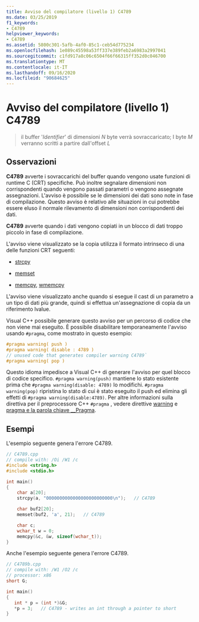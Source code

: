 ```yaml
---
title: Avviso del compilatore (livello 1) C4789
ms.date: 03/25/2019
f1_keywords:
- C4789
helpviewer_keywords:
- C4789
ms.assetid: 5800c301-5afb-4af0-85c1-ceb54d775234
ms.openlocfilehash: 1e089c45598a53ff337e389feb2a6983a2997041
ms.sourcegitcommit: c1fd917a8c06c6504f66f66315ff352d0c046700
ms.translationtype: MT
ms.contentlocale: it-IT
ms.lasthandoff: 09/16/2020
ms.locfileid: "90684625"
---
```

# <a name="compiler-warning-level-1-c4789"></a>Avviso del compilatore (livello 1) C4789

> il buffer '*Identifier*' di dimensioni *N* byte verrà sovraccaricato; I byte *M* verranno scritti a partire dall'offset *L*

## <a name="remarks"></a>Osservazioni

**C4789** avverte i sovraccarichi del buffer quando vengono usate funzioni di runtime C (CRT) specifiche. Può inoltre segnalare dimensioni non corrispondenti quando vengono passati parametri o vengono assegnate assegnazioni. L'avviso è possibile se le dimensioni dei dati sono note in fase di compilazione. Questo avviso è relativo alle situazioni in cui potrebbe essere eluso il normale rilevamento di dimensioni non corrispondenti dei dati.

**C4789** avverte quando i dati vengono copiati in un blocco di dati troppo piccolo in fase di compilazione.

L'avviso viene visualizzato se la copia utilizza il formato intrinseco di una delle funzioni CRT seguenti:

- [strcpy](../../c-runtime-library/reference/strcpy-wcscpy-mbscpy.md)

- [memset](../../c-runtime-library/reference/memset-wmemset.md)

- [memcpy](../../c-runtime-library/reference/memcpy-wmemcpy.md), [wmemcpy](../../c-runtime-library/reference/memcpy-wmemcpy.md)

L'avviso viene visualizzato anche quando si esegue il cast di un parametro a un tipo di dati più grande, quindi si effettua un'assegnazione di copia da un riferimento lvalue.

Visual C++ possibile generare questo avviso per un percorso di codice che non viene mai eseguito. È possibile disabilitare temporaneamente l'avviso usando `#pragma`, come mostrato in questo esempio:

```cpp
#pragma warning( push )
#pragma warning( disable : 4789 )
// unused code that generates compiler warning C4789`
#pragma warning( pop )
```

Questo idioma impedisce a Visual C++ di generare l'avviso per quel blocco di codice specifico. `#pragma warning(push)` mantiene lo stato esistente prima che `#pragma warning(disable: 4789)` lo modifichi. `#pragma warning(pop)` ripristina lo stato di cui è stato eseguito il push ed elimina gli effetti di `#pragma warning(disable:4789)`. Per altre informazioni sulla direttiva per il preprocessore C++ `#pragma` , vedere direttive [warning](../../preprocessor/warning.md) e [pragma e la parola chiave __Pragma](../../preprocessor/pragma-directives-and-the-pragma-keyword.md).

## <a name="examples"></a>Esempi

L'esempio seguente genera l'errore C4789.

```cpp
// C4789.cpp
// compile with: /Oi /W1 /c
#include <string.h>
#include <stdio.h>

int main()
{
    char a[20];
    strcpy(a, "0000000000000000000000000\n");   // C4789

    char buf2[20];
    memset(buf2, 'a', 21);   // C4789

    char c;
    wchar_t w = 0;
    memcpy(&c, &w, sizeof(wchar_t));
}
```

Anche l'esempio seguente genera l'errore C4789.

```cpp
// C4789b.cpp
// compile with: /W1 /O2 /c
// processor: x86
short G;

int main()
{
   int * p = (int *)&G;
   *p = 3;   // C4789 - writes an int through a pointer to short
}
```

